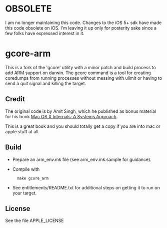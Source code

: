 # OBSOLETE

I am no longer maintaining this code. Changes to the iOS 5+ sdk have made this
code obsolete on iOS. I'm leaving it up only for posterity sake since a few
folks have expressed interest in it.

# gcore-arm

This is a fork of the 'gcore' utility with a minor patch and build process
to add ARM support on darwin. The gcore command is a tool for creating 
coredumps from running processes without messing with ulimit or having
to send a quit signal and killing the target.

## Credit

The original code is by Amit Singh, which he published as bonus material for 
his book [Mac OS X Internals: A Systems Approach](http://www.osxbook.com/). 

This is a great book and you should totally get a copy if you are into 
mac or apple stuff at all.

## Build

* Prepare an arm_env.mk file (see arm_env.mk.sample for guidance).
* Compile with

        make gcore_arm

* See entitlements/README.txt for additional steps on getting it to run 
  on your target.

## License

See the file APPLE_LICENSE


